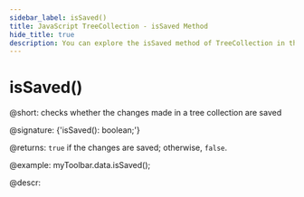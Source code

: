 ```yaml
---
sidebar_label: isSaved()
title: JavaScript TreeCollection - isSaved Method 
hide_title: true
description: You can explore the isSaved method of TreeCollection in the documentation of the DHTMLX JavaScript UI library. Browse developer guides and API reference, try out code examples and live demos, and download a free 30-day evaluation version of DHTMLX Suite 7.
---
```


# isSaved()

@short: checks whether the changes made in a tree collection are saved

@signature: {'isSaved(): boolean;'}

@returns:
`true` if the changes are saved; otherwise, `false`.

@example:
myToolbar.data.isSaved();

@descr:

[comment]: # (@relatedapi: tree_collection/api/save.md)
